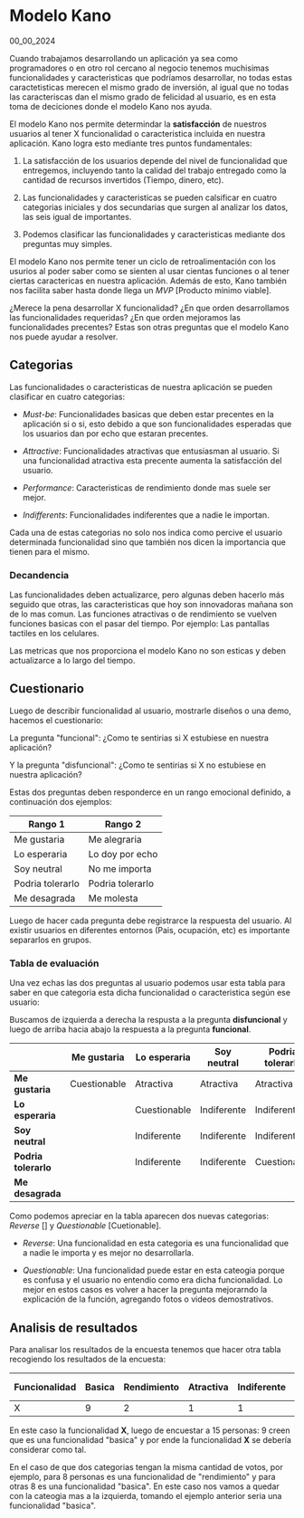 # Modelo Kano
00_00_2024

Cuando trabajamos desarrollando un aplicación ya sea como programadores o en otro rol cercano al negocio tenemos muchisimas funcionalidades y caracteristicas que podríamos desarrollar, no todas estas caractetisticas merecen el mismo grado de inversión, al igual que no todas las caracteriscas dan el mismo grado de felicidad al usuario, es en esta toma de deciciones donde el modelo Kano nos ayuda.

El modelo Kano nos permite determindar la **satisfacción** de nuestros usuarios al tener X funcionalidad o caracteristica incluida en nuestra aplicación. Kano logra esto mediante tres puntos fundamentales:

1. La satisfacción de los usuarios depende del nivel de funcionalidad que entregemos, incluyendo tanto la calidad del trabajo entregado como la cantidad de recursos invertidos (Tiempo, dinero, etc).

2. Las funcionalidades y caracteristicas se pueden calsificar en cuatro categorias iniciales y dos secundarias que surgen al analizar los datos, las seis igual de importantes.

3. Podemos clasificar las funcionalidades y caracteristicas mediante dos preguntas muy simples.

El modelo Kano nos permite tener un ciclo de retroalimentación con los usurios al poder saber como se sienten al usar cientas funciones o al tener ciertas caractericas en nuestra aplicación. Además de esto, Kano también nos facilita saber hasta donde llega un *MVP* [Producto minimo viable].

¿Merece la pena desarrollar X funcionalidad? ¿En que orden desarrollamos las funcionalidades requeridas? ¿En que orden mejoramos las funcionalidades precentes? Estas son otras preguntas que el modelo Kano nos puede ayudar a resolver.

## Categorias

Las funcionalidades o caracteristicas de nuestra aplicación se pueden clasificar en cuatro categorias:

* *Must-be*: Funcionalidades basicas que deben estar precentes en la aplicación si o si, esto debido a que son funcionalidades esperadas que los usuarios dan por echo que estaran precentes.

* *Attractive*: Funcionalidades atractivas que entusiasman al usuario. Si una funcionalidad atractiva esta precente aumenta la satisfacción del usuario.

* *Performance*: Caracteristicas de rendimiento donde mas suele ser mejor.

* *Indifferents*: Funcionalidades indiferentes que a nadie le importan.

Cada una de estas categorias no solo nos indica como percive el usuario determinada funcionalidad sino que también nos dicen la importancia que tienen para el mismo.

### Decandencia

Las funcionalidades deben actualizarce, pero algunas deben hacerlo más seguido que otras, las caracteristicas que hoy son innovadoras mañana son de lo mas comun. Las funciones atractivas o de rendimiento se vuelven funciones basicas con el pasar del tiempo. Por ejemplo: Las pantallas tactiles en los celulares.

Las metricas que nos proporciona el modelo Kano no son esticas y deben actualizarce a lo largo del tiempo.

## Cuestionario

Luego de describir funcionalidad al usuario, mostrarle diseños o una demo, hacemos el cuestionario:

La pregunta "funcional": ¿Como te sentirias si X estubiese en nuestra aplicación? 

Y la pregunta "disfuncional": ¿Como te sentirias si X no estubiese en nuestra aplicación?

Estas dos preguntas deben responderce en un rango emocional definido, a continuación dos ejemplos:

| Rango 1 | Rango 2 |
|--|--|
| Me gustaria | Me alegraria |
| Lo esperaria  | Lo doy por echo |
| Soy neutral | No me importa |
| Podria tolerarlo | Podria tolerarlo |
| Me desagrada | Me molesta |

Luego de hacer cada pregunta debe registrarce la respuesta del usuario. Al existir usuarios en diferentes entornos (Pais, ocupación, etc) es importante separarlos en grupos.

### Tabla de evaluación

Una vez echas las dos preguntas al usuario podemos usar esta tabla para saber en que categoria esta dicha funcionalidad o caracteristica según ese usuario:

Buscamos de izquierda a derecha la respusta a la pregunta **disfuncional** y luego de arriba hacia abajo la respuesta a la pregunta **funcional**.

|  | Me gustaria | Lo esperaria | Soy neutral | Podria tolerarlo | Me desagrada |
|--|--|--|--|--|--|
| **Me gustaria** | Cuestionable | Atractiva | Atractiva | Atractiva | Rendimiento |
| **Lo esperaria** |  | Cuestionable | Indiferente | Indiferente | Basica |
| **Soy neutral** |  | Indiferente | Indiferente | Indiferente | Basica |
| **Podria tolerarlo** |  | Indiferente | Indiferente | Cuestionable | Basica |
| **Me desagrada** |  |  |  |  | Cuestionable |

Como podemos apreciar en la tabla aparecen dos nuevas categorias: *Reverse* [] y *Questionable* [Cuetionable].

* *Reverse*: Una funcionalidad en esta categoria es una funcionalidad que a nadie le importa y es mejor no desarrollarla.

* *Questionable*: Una funcionalidad puede estar en esta cateogia porque es confusa y el usuario no entendio como era dicha funcionalidad. Lo mejor en estos casos es volver a hacer la pregunta mejorarndo la explicación de la función, agregando fotos o videos demostrativos.

## Analisis de resultados

Para analisar los resultados de la encuesta tenemos que hacer otra tabla recogiendo los resultados de la encuesta:

| Funcionalidad | Basica | Rendimiento | Atractiva | Indiferente |  | Cuestionable | Total | Categoria final |
|--|--|--|--|--|--|--|--|--|
| X | 9 | 2 | 1 | 1 |  | 2 | 15 | Basica |

En este caso la funcionalidad **X**, luego de encuestar a 15 personas: 9 creen que es una funcionalidad "basica" y por ende la funcionalidad **X** se debería considerar como tal.

En el caso de que dos categorias tengan la misma cantidad de votos, por ejemplo, para 8 personas es una funcionalidad de "rendimiento" y para otras 8 es una funcionalidad "basica". En este caso nos vamos a quedar con la cateogia mas a la izquierda, tomando el ejemplo anterior seria una funcionalidad "basica".